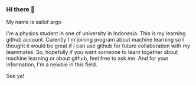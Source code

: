 ### Hi there 👋

My name is sailof argo

I'm a physics student in one of university in Indonesia. This is my learning github account. Curently I'm joining program about machine learning so I thought it would be great if I can use github for future collaboration with my teammates. So, hopefully if you want someone to learn together about machine learning or about github, feel free to ask me. And for your information, I'm a newbie in this field.

See ya!

